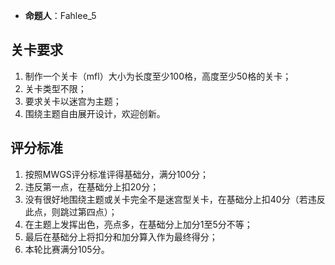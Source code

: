 - **命题人**：Fahlee_5

## 关卡要求

1. 制作一个关卡（mfl）大小为长度至少100格，高度至少50格的关卡；
2. 关卡类型不限；
3. 要求关卡以迷宫为主题；
4. 围绕主题自由展开设计，欢迎创新。

## 评分标准

1. 按照MWGS评分标准评得基础分，满分100分；
2. 违反第一点，在基础分上扣20分；
3. 没有很好地围绕主题或关卡完全不是迷宫型关卡，在基础分上扣40分（若违反此点，则跳过第四点）；
4. 在主题上发挥出色，亮点多，在基础分上加分1至5分不等；
5. 最后在基础分上将扣分和加分算入作为最终得分；
6. 本轮比赛满分105分。